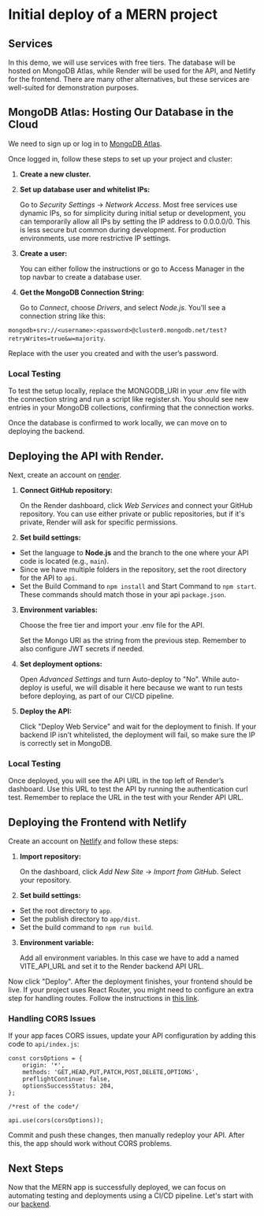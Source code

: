 # Initial deploy of a MERN project

## Services

In this demo, we will use services with free tiers. The database will be hosted on MongoDB Atlas, while Render will be used for the API, and Netlify for the frontend. There are many other alternatives, but these services are well-suited for demonstration purposes.

## MongoDB Atlas: Hosting Our Database in the Cloud

We need to sign up or log in to [MongoDB Atlas](https://account.mongodb.com/account/login).

Once logged in, follow these steps to set up your project and cluster:
1. **Create a new cluster.**
2. **Set up database user and whitelist IPs:**

    Go to *Security Settings* → *Network Access*. Most free services use dynamic IPs, so for simplicity during initial setup or development, you can temporarily allow all IPs by setting the IP address to 0.0.0.0/0. This is less secure but common during development. For production environments, use more restrictive IP settings.
3. **Create a user:**

    You can either follow the instructions or go to Access Manager in the top navbar to create a database user.
4. **Get the MongoDB Connection String:**

    Go to *Connect*, choose *Drivers*, and select *Node.js*. You'll see a connection string like this:

`mongodb+srv://<username>:<password>@cluster0.mongodb.net/test?retryWrites=true&w=majority`.

Replace <username> with the user you created and <password> with the user’s password.

### Local Testing

To test the setup locally, replace the MONGODB_URI in your .env file with the connection string and run a script like register.sh. You should see new entries in your MongoDB collections, confirming that the connection works.

Once the database is confirmed to work locally, we can move on to deploying the backend.

## Deploying the API with Render.

Next, create an account on [render](https://dashboard.render.com/login).

1. **Connect GitHub repository:**

    On the Render dashboard, click *Web Services* and connect your GitHub repository. You can use either private or public repositories, but if it's private, Render will ask for specific permissions.

2. **Set build settings:**

- Set the language to **Node.js** and the branch to the one where your API code is located (e.g., `main`).
- Since we have multiple folders in the repository, set the root directory for the API to `api`.
- Set the Build Command to `npm install` and Start Command to `npm start`. These commands should match those in your api `package.json`.

3. **Environment variables:**

    Choose the free tier and import your .env file for the API.

    Set the Mongo URI as the string from the previous step. Remember to also configure JWT secrets if needed.

4. **Set deployment options:**

    Open *Advanced Settings* and turn Auto-deploy to "No". While auto-deploy is useful, we will disable it here because we want to run tests before deploying, as part of our CI/CD pipeline.

5. **Deploy the API:**

    Click "Deploy Web Service" and wait for the deployment to finish. If your backend IP isn’t whitelisted, the deployment will fail, so make sure the IP is correctly set in MongoDB.

### Local Testing

Once deployed, you will see the API URL in the top left of Render’s dashboard. Use this URL to test the API by running the authentication curl test. Remember to replace the URL in the test with your Render API URL.

## Deploying the Frontend with Netlify

Create an account on [Netlify](https://app.netlify.com/) and follow these steps:

1. **Import repository:**

    On the dashboard, click *Add New Site* → *Import from GitHub*. Select your repository.

2. **Set build settings:**

- Set the root directory to `app`.
- Set the publish directory to `app/dist`.
- Set the build command to `npm run build`.

3. **Environment variable:**

    Add all environment variables. In this case we have to add a named VITE_API_URL and set it to the Render backend API URL.


Now click "Deploy". After the deployment finishes, your frontend should be live. If your project uses React Router, you might need to configure an extra step for handling routes. Follow the instructions in [this link](https://create-react-app.dev/docs/deployment/#netlify).

### Handling CORS Issues
If your app faces CORS issues, update your API configuration by adding this code to `api/index.js`:

```
const corsOptions = {
    origin: '*',
    methods: 'GET,HEAD,PUT,PATCH,POST,DELETE,OPTIONS',
    preflightContinue: false,
    optionsSuccessStatus: 204,
};

/*rest of the code*/

api.use(cors(corsOptions));
```

Commit and push these changes, then manually redeploy your API. After this, the app should work without CORS problems.

## Next Steps

Now that the MERN app is successfully deployed, we can focus on automating testing and deployments using a CI/CD pipeline. Let's start with our [backend](./api-pipeline.md).